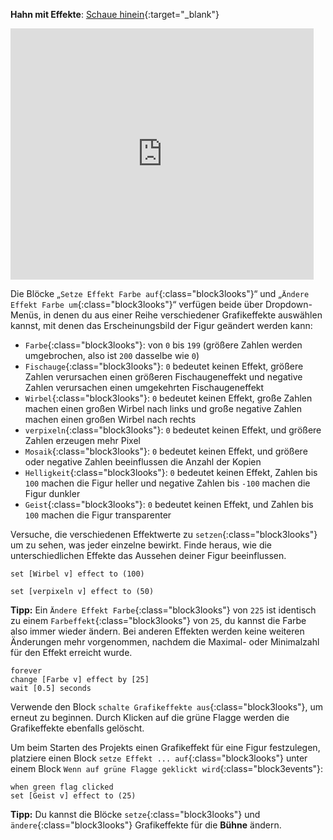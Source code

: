 **Hahn mit Effekte**: [Schaue hinein](https://scratch.mit.edu/projects/435730522/editor){:target="_blank"}

<div class="scratch-preview">
  <iframe allowtransparency="true" width="485" height="402" src="https://scratch.mit.edu/projects/embed/435730522/?autostart=false" frameborder="0"></iframe>
</div>

Die Blöcke „`Setze Effekt Farbe auf`{:class="block3looks"}“ und „`Ändere Effekt Farbe um`{:class="block3looks"}“ verfügen beide über Dropdown-Menüs, in denen du aus einer Reihe verschiedener Grafikeffekte auswählen kannst, mit denen das Erscheinungsbild der Figur geändert werden kann:

+ `Farbe`{:class="block3looks"}: von `0` bis `199` (größere Zahlen werden umgebrochen, also ist `200` dasselbe wie `0`)
+ `Fischauge`{:class="block3looks"}: `0` bedeutet keinen Effekt, größere Zahlen verursachen einen größeren Fischaugeneffekt und negative Zahlen verursachen einen umgekehrten Fischaugeneffekt
+ `Wirbel`{:class="block3looks"}: `0` bedeutet keinen Effekt, große Zahlen machen einen großen Wirbel nach links und große negative Zahlen machen einen großen Wirbel nach rechts
+ `verpixeln`{:class="block3looks"}: `0` bedeutet keinen Effekt, und größere Zahlen erzeugen mehr Pixel
+ `Mosaik`{:class="block3looks"}: `0` bedeutet keinen Effekt, und größere oder negative Zahlen beeinflussen die Anzahl der Kopien
+ `Helligkeit`{:class="block3looks"}: `0` bedeutet keinen Effekt, Zahlen bis `100` machen die Figur heller und negative Zahlen bis `-100` machen die Figur dunkler
+ `Geist`{:class="block3looks"}: `0` bedeutet keinen Effekt, und Zahlen bis `100` machen die Figur transparenter

Versuche, die verschiedenen Effektwerte zu `setzen`{:class="block3looks"} um zu sehen, was jeder einzelne bewirkt. Finde heraus, wie die unterschiedlichen Effekte das Aussehen deiner Figur beeinflussen.

```blocks3
set [Wirbel v] effect to (100)

set [verpixeln v] effect to (50)
```

**Tipp:** Ein `Ändere Effekt Farbe`{:class="block3looks"} von `225` ist identisch zu einem `Farbeffekt`{:class="block3looks"} von `25`, du kannst die Farbe also immer wieder ändern. Bei anderen Effekten werden keine weiteren Änderungen mehr vorgenommen, nachdem die Maximal- oder Minimalzahl für den Effekt erreicht wurde.

```blocks3
forever
change [Farbe v] effect by [25]
wait [0.5] seconds
```

Verwende den Block `schalte Grafikeffekte aus`{:class="block3looks"}, um erneut zu beginnen. Durch Klicken auf die grüne Flagge werden die Grafikeffekte ebenfalls gelöscht.

Um beim Starten des Projekts einen Grafikeffekt für eine Figur festzulegen, platziere einen Block `setze Effekt ... auf`{:class="block3looks"} unter einem Block `Wenn auf grüne Flagge geklickt wird`{:class="block3events"}:

```blocks3
when green flag clicked
set [Geist v] effect to (25)
```

**Tipp:** Du kannst die Blöcke `setze`{:class="block3looks"} und `ändere`{:class="block3looks"} Grafikeffekte für die **Bühne** ändern.
